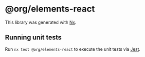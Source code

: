 # @org/elements-react

This library was generated with [Nx](https://nx.dev).

## Running unit tests

Run `nx test @org/elements-react` to execute the unit tests via [Jest](https://jestjs.io).
